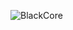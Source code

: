 ![BlackCore](https://github.com/yuankong666/Ultimate-RAT-Collection/assets/128066597/d3c599e9-d1a1-46c4-a4c7-518482d5acab)

